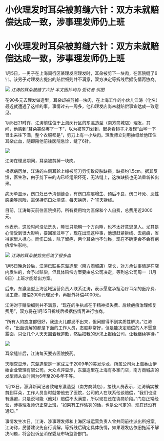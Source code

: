 # 小伙理发时耳朵被剪缝六针：双方未就赔偿达成一致，涉事理发师仍上班

# 小伙理发时耳朵被剪缝六针：双方未就赔偿达成一致，涉事理发师仍上班

1月5日，一男子在上海闵行区某理发店理发时，耳朵被剪下一块肉，在医院缝了6针。该男子对理发店提出的赔偿细则并不满意，双方决定等拆线后据伤情再协商。

![](https://inews.gtimg.com/om_bt/O_jdLLjSlV_ONjfWw841egC1HL4ciKUSoZkiwoVERFqfoAA/1000)
_江涛的耳朵被缝了六针 本文图片均为 受访者 供图_

花90多元去理发做造型，耳朵却被剪掉一块肉，在上海工作的小伙儿江涛（化名）最近就遭遇了这样的事。事情过去一周多，他和理发店尚未就赔偿事宜达成一致意见。

1月5日21时许，江涛前往位于上海闵行区的东瀛造型（南方商城店）理发，其间，他感到“耳朵突然疼了一下”，以为被剪刀划到，起身看镜子才发现“血哗一下冒出来往下滴，整个衣服都是”，剪刀上有一小块肉。理发师立刻用抽纸给他压住耳朵止血，随即陪他前往医院急诊，缝了6针。

![](https://inews.gtimg.com/om_bt/OAxxU9f_NH8JYes9Dx8dTDQr9YzJ_aBE2Lpxx_NPG5JMQAA/1000)

江涛在理发期间，耳朵被剪掉一块肉。

根据病历单，江涛的左侧耳轮上缘被剪刀剪伤致皮肤缺损，缺损约1.5cm。据其反馈，医生称，由于剪下来的肉已经组织坏死，无法缝上，这块缺损也无法重新长出来。

病历单显示，伤口处已予清创缝合，有伤口疤痕增生、预后不良、伤口坏死、恶性感染等风险，需保持伤口处清洁，每天换药，7-10天拆线。

目前，江涛每天前往医院换药，所有费用均为医保和个人自费，总费用近2000元。

他表示，这段时间没法洗头，睡觉只能朝一个方向睡，也不太好意思见人。尤其是心情受到很大影响，要回家过年了，现在出现这种事，他想赶紧拆线、去疤痕，省得家里人担心。而伤口处，除了留疤，两个耳朵也不匀称，现在不确定会不会有疤痕增生影响。

![](https://inews.gtimg.com/om_bt/OVfCaCf0rVj3UAOE1JCJcZFqIbrW-51yRUC1DFH9uMoQMAA/1000)
_江涛的耳朵被剪伤后流了很多血_

1月5日晚急诊后，江涛已联系东瀛造型（南方商城店）店长，对方承认事情是在店内发生的，会予以赔偿，但具体赔偿方案要由总公司决定，等到总公司周一（1月8日）上班才能给出方案。

后来，东瀛造型上海区域运营负责人联系江涛，表示愿意承担治疗耳朵的医疗费、误工费，赔偿2000元理发卡，再额外补偿4000元。

江涛对于赔偿细则并不满意，“现在的争执点在于精神损失费、后续疤痕治理修复费用”，双方将在1月15日拆线后根据伤情再进行协商。

“所有人的态度都很好，我连火儿都发不出来，但问题得不到实质性解决。”江涛称，“出面调解的都是下面的工作人员，态度非常好，但是能决定赔偿的人不愿意露面，只让几个人天天围着我道歉，然后把我的诉求上报给公司，让我继续等待。”

![](https://inews.gtimg.com/om_bt/O4srmwOi2Hdj8bZSmRzBJOO_VqkgqBuHLEG2sRDHI3K0YAA/1000)

耳朵缝针后，江涛每天要去医院换药。

天眼查显示，东瀛造型是一家成立于2009年的美发沙龙，所属公司为上海香山伊始企业管理有限公司。大众点评显示，东瀛造型在上海有多家门店，南方商城店的发型师从业时间为6年至20多年不等。

1月13日，澎湃新闻记者致电东瀛造型（南方商城店），接线人员表示，江涛确实被剪到耳朵，工作人员当时就带他去了医院，公司的人在联系他谈赔偿，“我们也没有逃避，只是说可能（他对）赔偿不太满意，所以现在还在协商阶段。”门店正常经营，涉事理发师仍正常上班，“如果有工作惩罚的话，也是公司定的，现在还没有通知。”

事情发生次日，江涛、涉事理发师和上海区域运营负责人曾共同前往派出所报案。江涛称，民警建议先自行调解。等拆线后确定具体伤情，如果理发店依旧拖延不解决问题，将会投诉至消保委及市场监管部门。

